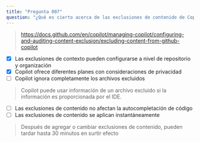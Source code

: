```yaml
---
title: "Pregunta 007"
question: "¿Qué es cierto acerca de las exclusiones de contenido de Copilot? (Elige dos)"
---
```



> https://docs.github.com/en/copilot/managing-copilot/configuring-and-auditing-content-exclusion/excluding-content-from-github-copilot
- [x] Las exclusiones de contexto pueden configurarse a nivel de repositorio y organización
- [x] Copilot ofrece diferentes planes con consideraciones de privacidad
- [ ] Copilot ignora completamente los archivos excluidos
> Copilot puede usar información de un archivo excluido si la información es proporcionada por el IDE.
- [ ] Las exclusiones de contenido no afectan la autocompletación de código
- [ ] Las exclusiones de contenido se aplican instantáneamente
> Después de agregar o cambiar exclusiones de contenido, pueden tardar hasta 30 minutos en surtir efecto

